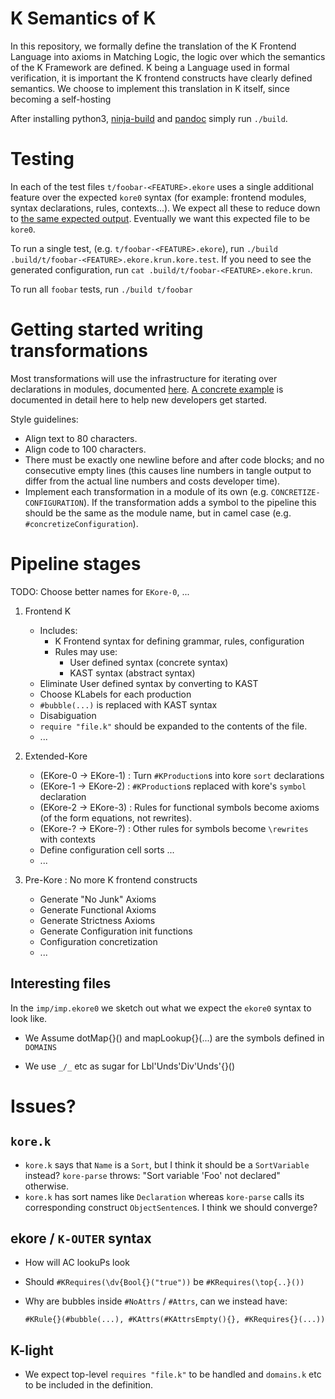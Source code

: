 K Semantics of K
================

In this repository, we formally define the translation of the K Frontend
Language into axioms in Matching Logic, the logic over which the semantics of
the K Framework are defined. K being a Language used in formal verification, it
is important the K frontend constructs have clearly defined semantics. We choose
to implement this translation in K itself, since becoming a self-hosting

After installing python3, [ninja-build] and [pandoc] simply run `./build`.

[pandoc]:      https://pandoc.org
[ninja-build]: https://ninja-build.org

Testing
=======

In each of the test files `t/foobar-<FEATURE>.ekore` uses a single additional
feature over the expected `kore0` syntax (for example: frontend modules, syntax
declarations, rules, contexts...). We expect all these to reduce down to [the
same expected output](t/foobar.ekore.expected). Eventually we want this expected
file to be `kore0`.

To run a single test, (e.g. `t/foobar-<FEATURE>.ekore`), run
`./build .build/t/foobar-<FEATURE>.ekore.krun.kore.test`. If you need to see
the generated configuration, run
`cat .build/t/foobar-<FEATURE>.ekore.krun`.

To run all `foobar` tests, run `./build t/foobar`

Getting started writing transformations
=======================================

Most transformations will use the infrastructure for iterating over declarations
in modules, documented [here](./kink.md#visitor-infrastructure).
[A concrete  example](./kink.md#collect-declared-sorts)
is documented in detail here to help new developers get started.

Style guidelines:

-   Align text to 80 characters.
-   Align code to 100 characters.
-   There must be exactly one newline before and after code blocks; and no
    consecutive empty lines (this causes line numbers in tangle output to differ
    from the actual line numbers and costs developer time).
-   Implement each transformation in a module of its own (e.g.
    `CONCRETIZE-CONFIGURATION`). If the transformation adds a symbol to the
    pipeline this should be the same as the module name, but in camel case (e.g.
    `#concretizeConfiguration`).

Pipeline stages
===============

TODO: Choose better names for `EKore-0`, ...

1.  Frontend K

    -   Includes:
        -   K Frontend syntax for defining grammar, rules, configuration
        -   Rules may use:
            -   User defined syntax (concrete syntax)
            -   KAST syntax (abstract syntax)
    -   Eliminate User defined syntax by converting to KAST
    -   Choose KLabels for each production
    -   `#bubble(...)` is replaced with KAST syntax
    -   Disabiguation
    -   `require "file.k"` should be expanded to the contents of the file.
    -   ...

2.  Extended-Kore 

    *   (EKore-0 -> EKore-1)  : Turn `#KProduction`s into kore `sort` declarations
    *   (EKore-1 -> EKore-2)  : `#KProduction`s replaced with kore's `symbol` declaration
    *   (EKore-2 -> EKore-3)  : Rules for functional symbols become axioms (of the form equations, not rewrites).
    *   (EKore-? -> EKore-?)  : Other rules for symbols become `\rewrites` with contexts
    *   Define configuration cell sorts ...
    *   ...

3.  Pre-Kore : No more K frontend constructs
    -   Generate "No Junk" Axioms
    -   Generate Functional Axioms
    -   Generate Strictness Axioms
    -   Generate Configuration init functions
    -   Configuration concretization
    -   ...


Interesting files
-----------------

In the `imp/imp.ekore0` we sketch out what we expect the `ekore0` syntax to look like.

* We Assume dotMap{}() and mapLookup{}(...)  are the symbols defined in `DOMAINS`

* We use `_/_` etc as sugar for Lbl'Unds'Div'Unds'{}()


Issues?
=======

`kore.k`
--------

-   `kore.k` says that `Name` is a `Sort`, but I think it should be a
    `SortVariable` instead? `kore-parse` throws: "Sort variable 'Foo' not
    declared" otherwise.
-   `kore.k` has sort names like `Declaration` whereas `kore-parse` calls its
    corresponding construct `ObjectSentence`s. I think we should converge?

ekore / `K-OUTER` syntax
------------------------

-   How will AC lookuPs look
-   Should `#KRequires(\dv{Bool{}("true"))` be `#KRequires(\top{..}())`
-   Why are bubbles inside `#NoAttrs` / `#Attrs`, can we instead have:

    `#KRule{}(#bubble(...), #KAttrs(#KAttrsEmpty(){}, #KRequires{}(...))`

K-light
-------

-   We expect top-level `requires "file.k"` to be handled and `domains.k` etc to
    be included in the definition.

